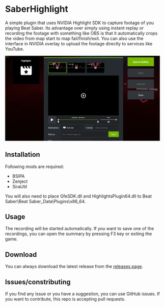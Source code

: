 # SaberHighlight
A simple plugin that uses NVIDIA Highlight SDK to capture footage of you playing Beat Saber. Its advantage over simply using instant replay or recording the footage with something like OBS is that it automatically crops the video from map start to map fail/finish/exit. You can also use the interface in NVIDIA overlay to upload the footage directly to services like YouTube.

![screenshot](screenshot.png)

## Installation
Following mods are required:
- BSIPA
- Zenject
- SiraUtil

You will also need to place GfeSDK.dll and HighlightsPlugin64.dll to Beat Saber\Beat Saber_Data\Plugins\x86_64.

## Usage
The recording will be started automatically. If you want to save one of the recordings, you can open the summary by pressing F3 key or exiting the game.

## Download
You can always download the latest release from the [releases page](https://github.com/SamuelTulach/SaberHighlight/releases).

## Issues/constributing
If you find any issue or you have a suggestion, you can use GitHub issues. If you want to contribute, this repo is accepting pull requests.